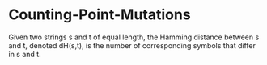 # Counting-Point-Mutations
Given two strings s and t of equal length, the Hamming distance between s and t, denoted dH(s,t), is the number of corresponding symbols that differ in s and t.
